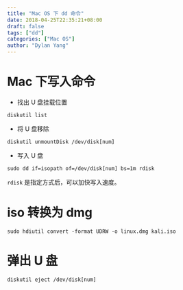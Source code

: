 ```yaml
---
title: "Mac OS 下 dd 命令"
date: 2018-04-25T22:35:21+08:00
draft: false
tags: ["dd"]
categories: ["Mac OS"]
author: "Dylan Yang"
---
```


# Mac 下写入命令

- 找出 U 盘挂载位置

``` shell
diskutil list
```

- 将 U 盘移除

``` shell
diskutil unmountDisk /dev/disk[num]
```

- 写入 U 盘

``` shell
sudo dd if=isopath of=/dev/disk[num] bs=1m rdisk
```

`rdisk` 是指定方式后，可以加快写入速度。

# iso 转换为 dmg

``` shell
sudo hdiutil convert -format UDRW -o linux.dmg kali.iso
```

# 弹出 U 盘

``` shell
diskutil eject /dev/disk[num]
```